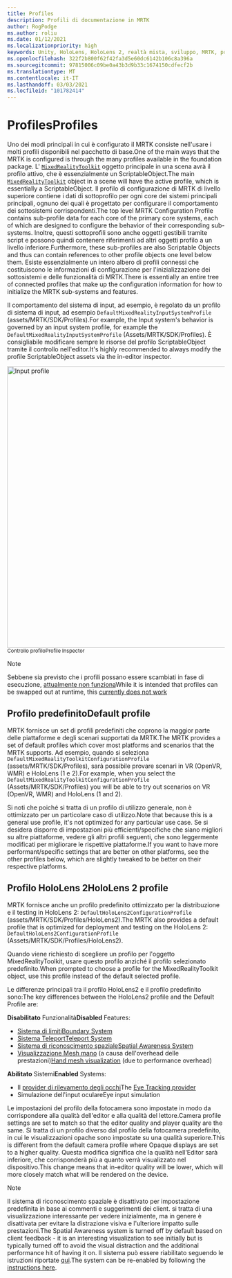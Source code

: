 ```yaml
---
title: Profiles
description: Profili di documentazione in MRTK
author: RogPodge
ms.author: roliu
ms.date: 01/12/2021
ms.localizationpriority: high
keywords: Unity, HoloLens, HoloLens 2, realtà mista, sviluppo, MRTK, profili,
ms.openlocfilehash: 322f2b800f62f42fa3d5e60dc6142b106c8a396a
ms.sourcegitcommit: 97815006c09be0a43b3d9b33c1674150cdfecf2b
ms.translationtype: MT
ms.contentlocale: it-IT
ms.lasthandoff: 03/03/2021
ms.locfileid: "101782414"
---
```

# <a name="profiles"></a><span data-ttu-id="88973-104">Profiles</span><span class="sxs-lookup"><span data-stu-id="88973-104">Profiles</span></span>

<span data-ttu-id="88973-105">Uno dei modi principali in cui è configurato il MRTK consiste nell'usare i molti profili disponibili nel pacchetto di base.</span><span class="sxs-lookup"><span data-stu-id="88973-105">One of the main ways that the MRTK is configured is through the many profiles available in the foundation package.</span></span> <span data-ttu-id="88973-106">L' [`MixedRealityToolkit`](xref:Microsoft.MixedReality.Toolkit.MixedRealityToolkit) oggetto principale in una scena avrà il profilo attivo, che è essenzialmente un ScriptableObject.</span><span class="sxs-lookup"><span data-stu-id="88973-106">The main [`MixedRealityToolkit`](xref:Microsoft.MixedReality.Toolkit.MixedRealityToolkit) object in a scene will have the active profile, which is essentially a ScriptableObject.</span></span> <span data-ttu-id="88973-107">Il profilo di configurazione di MRTK di livello superiore contiene i dati di sottoprofilo per ogni core dei sistemi principali principali, ognuno dei quali è progettato per configurare il comportamento dei sottosistemi corrispondenti.</span><span class="sxs-lookup"><span data-stu-id="88973-107">The top level MRTK Configuration Profile contains sub-profile data for each core of the primary core systems, each of which are designed to configure the behavior of their corresponding sub-systems.</span></span> <span data-ttu-id="88973-108">Inoltre, questi sottoprofili sono anche oggetti gestibili tramite script e possono quindi contenere riferimenti ad altri oggetti profilo a un livello inferiore.</span><span class="sxs-lookup"><span data-stu-id="88973-108">Furthermore, these sub-profiles are also Scriptable Objects and thus can contain references to other profile objects one level below them.</span></span> <span data-ttu-id="88973-109">Esiste essenzialmente un intero albero di profili connessi che costituiscono le informazioni di configurazione per l'inizializzazione dei sottosistemi e delle funzionalità di MRTK.</span><span class="sxs-lookup"><span data-stu-id="88973-109">There is essentially an entire tree of connected profiles that make up the configuration information for how to initialize the MRTK sub-systems and features.</span></span>

<span data-ttu-id="88973-110">Il comportamento del sistema di input, ad esempio, è regolato da un profilo di sistema di input, ad esempio `DefaultMixedRealityInputSystemProfile` (assets/MRTK/SDK/Profiles).</span><span class="sxs-lookup"><span data-stu-id="88973-110">For example, the Input system's behavior is governed by an input system profile, for example the `DefaultMixedRealityInputSystemProfile` (Assets/MRTK/SDK/Profiles).</span></span> <span data-ttu-id="88973-111">È consigliabile modificare sempre le risorse del profilo ScriptableObject tramite il controllo nell'editor.</span><span class="sxs-lookup"><span data-stu-id="88973-111">It's highly recommended to always modify the profile ScriptableObject assets via the in-editor inspector.</span></span>

<img src="../images/profiles/input_profile.png" width="650px" alt="Input profile" style="display:block;">
<span data-ttu-id="88973-112"><sup>Controllo profilo</sup></span><span class="sxs-lookup"><span data-stu-id="88973-112"><sup>Profile Inspector</sup></span></span>

> [!NOTE]
> <span data-ttu-id="88973-113">Sebbene sia previsto che i profili possano essere scambiati in fase di esecuzione, [attualmente non funziona](https://github.com/microsoft/MixedRealityToolkit-Unity/issues/4289)</span><span class="sxs-lookup"><span data-stu-id="88973-113">While it is intended that profiles can be swapped out at runtime, this [currently does not work](https://github.com/microsoft/MixedRealityToolkit-Unity/issues/4289)</span></span>

## <a name="default-profile"></a><span data-ttu-id="88973-114">Profilo predefinito</span><span class="sxs-lookup"><span data-stu-id="88973-114">Default profile</span></span>

<span data-ttu-id="88973-115">MRTK fornisce un set di profili predefiniti che coprono la maggior parte delle piattaforme e degli scenari supportati da MRTK.</span><span class="sxs-lookup"><span data-stu-id="88973-115">The MRTK provides a set of default profiles which cover most platforms and scenarios that the MRTK supports.</span></span> <span data-ttu-id="88973-116">Ad esempio, quando si seleziona `DefaultMixedRealityToolkitConfigurationProfile` (assets/MRTK/SDK/Profiles), sarà possibile provare scenari in VR (OpenVR, WMR) e HoloLens (1 e 2).</span><span class="sxs-lookup"><span data-stu-id="88973-116">For example, when you select the `DefaultMixedRealityToolkitConfigurationProfile` (Assets/MRTK/SDK/Profiles) you will be able to try out scenarios on VR (OpenVR, WMR) and HoloLens (1 and 2).</span></span>

<span data-ttu-id="88973-117">Si noti che poiché si tratta di un profilo di utilizzo generale, non è ottimizzato per un particolare caso di utilizzo.</span><span class="sxs-lookup"><span data-stu-id="88973-117">Note that because this is a general use profile, it's not optimized for any particular use case.</span></span> <span data-ttu-id="88973-118">Se si desidera disporre di impostazioni più efficienti/specifiche che siano migliori su altre piattaforme, vedere gli altri profili seguenti, che sono leggermente modificati per migliorare le rispettive piattaforme.</span><span class="sxs-lookup"><span data-stu-id="88973-118">If you want to have more performant/specific settings that are better on other platforms, see the other profiles below, which are slightly tweaked to be better on their respective platforms.</span></span>

## <a name="hololens-2-profile"></a><span data-ttu-id="88973-119">Profilo HoloLens 2</span><span class="sxs-lookup"><span data-stu-id="88973-119">HoloLens 2 profile</span></span>

<span data-ttu-id="88973-120">MRTK fornisce anche un profilo predefinito ottimizzato per la distribuzione e il testing in HoloLens 2: `DefaultHoloLens2ConfigurationProfile` (assets/MRTK/SDK/Profiles/HoloLens2).</span><span class="sxs-lookup"><span data-stu-id="88973-120">The MRTK also provides a default profile that is optimized for deployment and testing on the HoloLens 2: `DefaultHoloLens2ConfigurationProfile` (Assets/MRTK/SDK/Profiles/HoloLens2).</span></span>

<span data-ttu-id="88973-121">Quando viene richiesto di scegliere un profilo per l'oggetto MixedRealityToolkit, usare questo profilo anziché il profilo selezionato predefinito.</span><span class="sxs-lookup"><span data-stu-id="88973-121">When prompted to choose a profile for the MixedRealityToolkit object, use this profile instead of the default selected profile.</span></span>

<span data-ttu-id="88973-122">Le differenze principali tra il profilo HoloLens2 e il profilo predefinito sono:</span><span class="sxs-lookup"><span data-stu-id="88973-122">The key differences between the HoloLens2 profile and the Default Profile are:</span></span>

<span data-ttu-id="88973-123">**Disabilitato** Funzionalità</span><span class="sxs-lookup"><span data-stu-id="88973-123">**Disabled** Features:</span></span>

- [<span data-ttu-id="88973-124">Sistema di limiti</span><span class="sxs-lookup"><span data-stu-id="88973-124">Boundary System</span></span>](../boundary/boundary-system-getting-started.md)
- [<span data-ttu-id="88973-125">Sistema Teleport</span><span class="sxs-lookup"><span data-stu-id="88973-125">Teleport System</span></span>](../teleport-system/teleport-system.md)
- [<span data-ttu-id="88973-126">Sistema di riconoscimento spaziale</span><span class="sxs-lookup"><span data-stu-id="88973-126">Spatial Awareness System</span></span>](../spatial-awareness/spatial-awareness-getting-started.md)
- <span data-ttu-id="88973-127">[Visualizzazione Mesh mano](../input/hand-tracking.md) (a causa dell'overhead delle prestazioni)</span><span class="sxs-lookup"><span data-stu-id="88973-127">[Hand mesh visualization](../input/hand-tracking.md) (due to performance overhead)</span></span>

<span data-ttu-id="88973-128">**Abilitato** Sistemi</span><span class="sxs-lookup"><span data-stu-id="88973-128">**Enabled** Systems:</span></span>

- <span data-ttu-id="88973-129">Il [provider di rilevamento degli occhi](../input/eye-tracking/eye-tracking-main.md)</span><span class="sxs-lookup"><span data-stu-id="88973-129">The [Eye Tracking provider](../input/eye-tracking/eye-tracking-main.md)</span></span>
- <span data-ttu-id="88973-130">Simulazione dell'input oculare</span><span class="sxs-lookup"><span data-stu-id="88973-130">Eye input simulation</span></span>

<span data-ttu-id="88973-131">Le impostazioni del profilo della fotocamera sono impostate in modo da corrispondere alla qualità dell'editor e alla qualità del lettore.</span><span class="sxs-lookup"><span data-stu-id="88973-131">Camera profile settings are set to match so that the editor quality and player quality are the same.</span></span> <span data-ttu-id="88973-132">Si tratta di un profilo diverso dal profilo della fotocamera predefinito, in cui le visualizzazioni opache sono impostate su una qualità superiore.</span><span class="sxs-lookup"><span data-stu-id="88973-132">This is different from the default camera profile where Opaque displays are set to a higher quality.</span></span> <span data-ttu-id="88973-133">Questa modifica significa che la qualità nell'Editor sarà inferiore, che corrisponderà più a quanto verrà visualizzato nel dispositivo.</span><span class="sxs-lookup"><span data-stu-id="88973-133">This change means that in-editor quality will be lower, which will more closely match what will be rendered on the device.</span></span>
  
> [!NOTE]
> <span data-ttu-id="88973-134">Il sistema di riconoscimento spaziale è disattivato per impostazione predefinita in base ai commenti e suggerimenti dei client. si tratta di una visualizzazione interessante per vedere inizialmente, ma in genere è disattivata per evitare la distrazione visiva e l'ulteriore impatto sulle prestazioni.</span><span class="sxs-lookup"><span data-stu-id="88973-134">The Spatial Awareness system is turned off by default based on client feedback - it is an interesting visualization to see initially but is typically turned off to avoid the visual distraction and the additional performance hit of having it on.</span></span> <span data-ttu-id="88973-135">Il sistema può essere riabilitato seguendo le istruzioni riportate [qui](../spatial-awareness/spatial-awareness-getting-started.md).</span><span class="sxs-lookup"><span data-stu-id="88973-135">The system can be re-enabled by following the [instructions here](../spatial-awareness/spatial-awareness-getting-started.md).</span></span>
